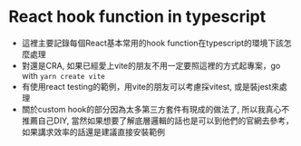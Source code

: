 # React hook function in typescript

- 這裡主要記錄每個React基本常用的hook function在typescript的環境下該怎麼處理
- 對還是CRA, 如果已經愛上vite的朋友不用一定要照這裡的方式起專案，go with <code>yarn create vite</code>
- 有使用react testing的範例，用vite的朋友可以考慮採vitest, 或是裝jest來處理
- 關於custom hook的部分因為太多第三方套件有現成的做法了, 所以我真心不推薦自己DIY, 當然如果想要了解底層邏輯的話也是可以到他們的官網去參考，如果講求效率的話還是建議直接安裝<link src='https://usehooks-ts.com/' >範例</link>
